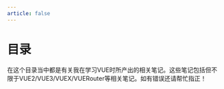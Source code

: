 ```yaml
---
article: false
---
```

# 目录

在这个目录当中都是有关我在学习VUE时所产出的相关笔记。这些笔记包括但不限于VUE2/VUE3/VUEX/VUERouter等相关笔记。如有错误还请帮忙指正！
